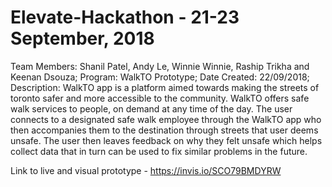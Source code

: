 # Elevate-Hackathon - 21-23 September, 2018
Team Members: Shanil Patel, Andy Le, Winnie Winnie, Raship Trikha and Keenan Dsouza;
Program: WalkTO Prototype;
Date Created: 22/09/2018;
Description: WalkTO app is a platform aimed towards making the streets of toronto safer and more accessible to the community. WalkTO offers safe walk services to people, on demand at any time of the day. The user connects to a designated safe walk employee through the WalkTO app who then accompanies them to the destination through streets that user deems unsafe. The user then leaves feedback on why they felt  unsafe which helps collect data that in turn can be used to fix similar problems in the future.

Link to live and visual prototype - https://invis.io/SCO79BMDYRW
